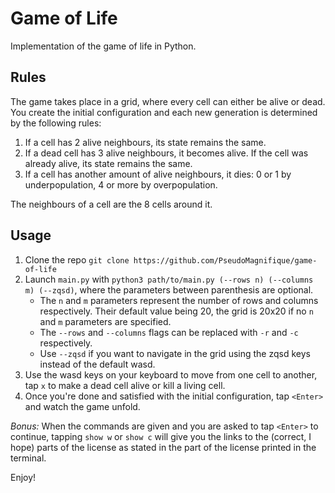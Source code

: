 # Game of Life

Implementation of the game of life in Python.

## Rules

The game takes place in a grid, where every cell can either be alive or dead. You create the initial configuration and each new generation is determined by the following rules:
1. If a cell has 2 alive neighbours, its state remains the same.
2. If a dead cell has 3 alive neighbours, it becomes alive. If the cell was already alive, its state remains the same.
3. If a cell has another amount of alive neighbours, it dies: 0 or 1 by underpopulation, 4 or more by overpopulation.

The neighbours of a cell are the 8 cells around it.

## Usage

1. Clone the repo
`git clone https://github.com/PseudoMagnifique/game-of-life`
2. Launch `main.py` with `python3 path/to/main.py (--rows n) (--columns m) (--zqsd)`, where the parameters between parenthesis are optional.
   - The `n` and `m` parameters represent the number of rows and columns respectively. Their default value being 20, the grid is 20x20 if no `n` and `m` parameters are specified.
   - The `--rows` and `--columns` flags can be replaced with `-r` and `-c` respectively.
   - Use `--zqsd` if you want to navigate in the grid using the zqsd keys instead of the default wasd.
3. Use the wasd keys on your keyboard to move from one cell to another, tap `x` to make a dead cell alive or kill a living cell.
4. Once you're done and satisfied with the initial configuration, tap `<Enter>` and watch the game unfold.

*Bonus:* When the commands are given and you are asked to tap `<Enter>` to continue, tapping `show w` or `show c` will give you the links to the (correct, I hope) parts of the license as stated in the part of the license printed in the terminal.

Enjoy!